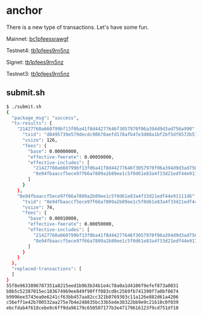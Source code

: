 # anchor

There is a new type of transactions. Let's have some fun.

Mainnet: [bc1pfeessrawgf](https://mempool.space/address/bc1pfeessrawgf)

Testnet4: [tb1pfees9rn5nz](https://mempool.space/testnet4/address/tb1pfees9rn5nz)

Signet: [tb1pfees9rn5nz](https://mempool.space/signet/address/tb1pfees9rn5nz)

Testnet3: [tb1pfees9rn5nz](https://mempool.space/testnet3/address/tb1pfees9rn5nz)

## submit.sh

```sh
$ ./submit.sh
{
  "package_msg": "success",
  "tx-results": {
    "21427760a660799bf13f0ba41f8d44277646f3057970f06a394d9d3ad756a990": {
      "txid": "d8495739e579decdc90670aefd178afb47e3d08a1bf2bf5df8572b5779511c4a",
      "vsize": 126,
      "fees": {
        "base": 0.00000000,
        "effective-feerate": 0.00050000,
        "effective-includes": [
          "21427760a660799bf13f0ba41f8d44277646f3057970f06a394d9d3ad756a990",
          "8e94fbaaccf5ece97f66a7809a2b89ee1c5f0d61e83a4f33d21edf44e91111d6"
        ]
      }
    },
    "8e94fbaaccf5ece97f66a7809a2b89ee1c5f0d61e83a4f33d21edf44e91111d6": {
      "txid": "8e94fbaaccf5ece97f66a7809a2b89ee1c5f0d61e83a4f33d21edf44e91111d6",
      "vsize": 74,
      "fees": {
        "base": 0.00010000,
        "effective-feerate": 0.00050000,
        "effective-includes": [
          "21427760a660799bf13f0ba41f8d44277646f3057970f06a394d9d3ad756a990",
          "8e94fbaaccf5ece97f66a7809a2b89ee1c5f0d61e83a4f33d21edf44e91111d6"
        ]
      }
    }
  },
  "replaced-transactions": [
  ]
}
55f8e9633896787351a8215eed1b9b3b34b1e4c78a0a1d4106f9efef873a0031
b8b5c52387015ec183674969ee849f90fff083cd8c2569fb741390f7a0bf8674
b9996ee3743ea0e6241cf63bb457aa82cc321b0769303c11a126e882d61a4206
c56eff1e42b700532aa275e7b4e248835bc33b5ede38322bb9e9c21610c0f039
ebcfdab4f618cebe9c6ff9da96179c650507177b3e47179616123f9cd751df10
```
